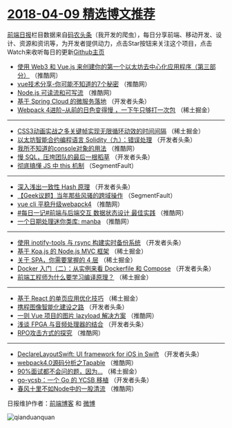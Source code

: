 # [2018-04-09 精选博文推荐](http://hao.caibaojian.com/date/2018/04/09)

[前端日报](http://caibaojian.com/c/news)栏目数据来自[码农头条](http://hao.caibaojian.com/)（我开发的爬虫），每日分享前端、移动开发、设计、资源和资讯等，为开发者提供动力，点击Star按钮来关注这个项目，点击Watch来收听每日的更新[Github主页](https://github.com/kujian/frontendDaily)
* [使用 Web3 和 Vue.js 来创建你的第一个以太坊去中心化应用程序（第三部分）](http://hao.caibaojian.com/70018.html) （推酷网）
* [vue技术分享-你可能不知道的7个秘密](http://hao.caibaojian.com/70009.html) （推酷网）
* [Node.js 可读流和可写流](http://hao.caibaojian.com/70010.html) （推酷网）
* [基于 Spring Cloud 的微服务落地](http://hao.caibaojian.com/69980.html) （开发者头条）
* [Webpack 4进阶&#8211;从前的日色变得慢 ，一下午只够打一次包](http://hao.caibaojian.com/69964.html) （稀土掘金）

***
* [CSS3动画实战之多关键帧实现无限循环动效的时间间隔](http://hao.caibaojian.com/69960.html) （稀土掘金）
* [以太坊智能合约编程语言 Solidity（九）：错误处理](http://hao.caibaojian.com/69983.html) （开发者头条）
* [我所不知道的console对象的用法](http://hao.caibaojian.com/70019.html) （推酷网）
* [慢 SQL，压垮团队的最后一根稻草](http://hao.caibaojian.com/69966.html) （开发者头条）
* [彻底搞懂 JS 中 this 机制](http://hao.caibaojian.com/69956.html) （SegmentFault）

***
* [深入浅出一致性 Hash 原理](http://hao.caibaojian.com/69979.html) （开发者头条）
* [【Geek议题】当年那些风骚的跨域操作](http://hao.caibaojian.com/69957.html) （SegmentFault）
* [vue cli 平稳升级webapck4](http://hao.caibaojian.com/70015.html) （推酷网）
* [#每日一记#前端与后端交互 数据状态设计 最佳实践](http://hao.caibaojian.com/70016.html) （推酷网）
* [一个日期处理迷你类库: manba](http://hao.caibaojian.com/70017.html) （推酷网）

***
* [使用 inotify-tools 与 rsync 构建实时备份系统](http://hao.caibaojian.com/69982.html) （开发者头条）
* [基于 Koa.js 的 Node.js MVC 框架](http://hao.caibaojian.com/70109.html) （稀土掘金）
* [关于 SPA，你需要掌握的 4 层](http://hao.caibaojian.com/69965.html) （稀土掘金）
* [Docker 入门（二）：从实例来看 Dockerfile 和 Compose](http://hao.caibaojian.com/69973.html) （开发者头条）
* [前端工程师为什么要学习编译原理？](http://hao.caibaojian.com/69961.html) （稀土掘金）

***
* [基于 React 的单页应用优化技巧](http://hao.caibaojian.com/69962.html) （稀土掘金）
* [携程图像智能化建设之路](http://hao.caibaojian.com/69975.html) （开发者头条）
* [一则 Vue 项目的图片 lazyload 解决方案](http://hao.caibaojian.com/70012.html) （推酷网）
* [浅谈 FPGA 与音频处理器的结合](http://hao.caibaojian.com/69978.html) （开发者头条）
* [RPO攻击方式的探究](http://hao.caibaojian.com/70013.html) （推酷网）

***
* [DeclareLayoutSwift: UI framework for iOS in Swift](http://hao.caibaojian.com/69981.html) （开发者头条）
* [webpack4.0源码分析之Tapable](http://hao.caibaojian.com/70067.html) （推酷网）
* [90%面试都不会问的题，因为&#8230;](http://hao.caibaojian.com/70101.html) （稀土掘金）
* [go-ycsb：一个 Go 的 YCSB 移植](http://hao.caibaojian.com/69972.html) （开发者头条）
* [春风十里不如Node中的一股清流](http://hao.caibaojian.com/70068.html) （推酷网）

日报维护作者：[前端博客](http://caibaojian.com/) 和 [微博](http://caibaojian.com/go/weibo)

![qianduanquan](https://user-images.githubusercontent.com/3055447/38488476-24bcf5c4-3c16-11e8-899b-db06928da23c.jpg)